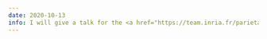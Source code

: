 ```yaml
---
date: 2020-10-13
info: I will give a talk for the <a href="https://team.inria.fr/parietal/" target="_blank">INRIA Parietal team</a> 
---
```


